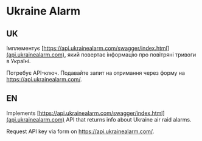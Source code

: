 # Ukraine Alarm

## UK
Імплементує [https://api.ukrainealarm.com/swagger/index.html](api.ukrainealarm.com), який повертає інформацію про повітряні тривоги в Україні.

Потребує API-ключ. Подавайте запит на отримання через форму на https://api.ukrainealarm.com/.

## EN
Implements [https://api.ukrainealarm.com/swagger/index.html](api.ukrainealarm.com) API that returns info about Ukraine air raid alarms.

Request API key via form on https://api.ukrainealarm.com/.
